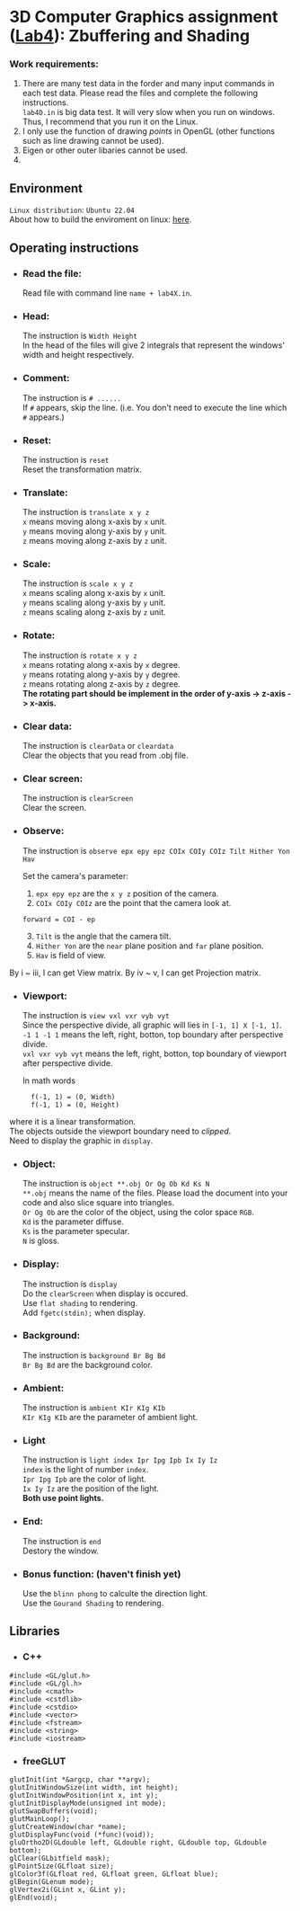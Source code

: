  
# 3D Computer Graphics assignment ([Lab4](https://hackmd.io/@leon890820/r1ceTQ5Dj)): Zbuffering and Shading
### Work requirements:
1. There are many test data in the forder and many input commands in each test data. Please read the files and complete the following instructions. <br> `lab4D.in` is big data test. It will very slow when you run on windows. Thus, I recommend that you run it on the Linux.
1. I only use the function of drawing *points* in OpenGL (other functions such as line drawing cannot be used).
1. Eigen or other outer libaries cannot be used.
2. 
## Environment
`Linux distribution`: `Ubuntu 22.04`<br>
About how to build the enviroment on linux: [here](https://hackmd.io/3xPNjv6kRh2Ml6Ll7Nlw4A).

## Operating instructions
* ### Read the file:
    Read file with command line `name + lab4X.in`.

* ### Head:
    The instruction is `Width Height`<br>
    In the head of the files will give 2 integrals that represent the windows' width and height respectively.

* ### Comment:
    The instruction is `# ......`<br>
    If `#` appears, skip the line. (i.e. You don't need to execute the line which `#` appears.) 

* ### Reset:
    The instruction is `reset`<br>
    Reset the transformation matrix.

* ### Translate:
    The instruction is `translate x y z`<br>
    `x` means moving along x-axis by `x` unit.<br>
    `y` means moving along y-axis by `y` unit.<br>
    `z` means moving along z-axis by `z` unit.

* ### Scale:
    The instruction is `scale x y z`<br>
    `x` means scaling along x-axis by `x` unit.<br>
    `y` means scaling along y-axis by `y` unit.<br>
    `z` means scaling along z-axis by `z` unit.

* ### Rotate:
    The instruction is `rotate x y z`<br>
    `x` means rotating along x-axis by `x` degree.<br>
    `y` means rotating along y-axis by `y` degree.<br>
    `z` means rotating along z-axis by `z` degree.<br>
    **The rotating part should be implement in the order of y-axis -> z-axis -> x-axis.**

* ### Clear data:
    The instruction is `clearData` or `cleardata`<br>
    Clear the objects that you read from .obj file.

* ### Clear screen:
    The instruction is `clearScreen`<br>
    Clear the screen.

* ### Observe:
    The instruction is `observe epx epy epz COIx COIy COIz Tilt Hither Yon Hav`<br>

    Set the camera's parameter:<br>
    1. `epx epy epz` are the `x y z` position of the camera.<br>
    2. `COIx COIy COIz` are the point that the camera look at.<br>

    ```
    forward = COI - ep
    ```
    3. `Tilt` is the angle that the camera tilt.<br>
    4. `Hither Yon` are the `near` plane position and `far` plane position.<br>
    5. `Hav` is field of view.<br>

By i ~ iii, I can get View matrix. By iv ~ v, I can get Projection matrix.
* ### Viewport:
    The instruction is `view vxl vxr vyb vyt`<br>
    Since the perspective divide, all graphic will lies in `[-1, 1] X [-1, 1]`.<br>
    `-1 1 -1 1` means the left, right, botton, top boundary after perspective divide.<br>
    `vxl vxr vyb vyt` means the left, right, botton, top boundary of viewport after perspective divide.<br>

    In math words <br>

        f(-1, 1) = (0, Width)
        f(-1, 1) = (0, Height)
where it is a linear transformation.<br>
The objects outside the viewport boundary need to *clipped*.<br>
Need to display the graphic in `display`.

* ### Object:
    The instruction is `object **.obj Or Og Ob Kd Ks N`<br>
    `**.obj` means the name of the files. Please load the document into your code and also slice square into triangles.<br>
    `Or Og Ob` are the color of the object, using the color space `RGB`.<br>
    `Kd` is the parameter diffuse.<br>
    `Ks` is the parameter specular.<br>
    `N` is gloss.

* ### Display:
    The instruction is `display`<br>
    Do the `clearScreen` when display is occured.<br>
    Use `flat shading` to rendering.<br>
    Add `fgetc(stdin);` when display.


* ### Background:
    The instruction is `background Br Bg Bd`<br>
    `Br Bg Bd` are the background color.

* ### Ambient:
    The instruction is `ambient KIr KIg KIb`<br>
    `KIr KIg KIb` are the parameter of ambient light. 

* ### Light
    The instruction is `light index Ipr Ipg Ipb Ix Iy Iz`<br>
    `index` is the light of number `index`.<br>
    `Ipr Ipg Ipb` are the color of light.<br>
    `Ix Iy Iz` are the position of the light.<br>
    **Both use point lights.**

* ### End:
    The instruction is `end`<br>
    Destory the window.

* ### Bonus function: (haven't finish yet)
    Use the `blinn phong` to calculte the direction light.<br>
    Use the `Gourand Shading` to rendering.

## Libraries
* ### C++
```
#include <GL/glut.h>
#include <GL/gl.h>
#include <cmath>
#include <cstdlib>
#include <cstdio>
#include <vector>
#include <fstream>
#include <string>
#include <iostream>
```

* ### freeGLUT
```
glutInit(int *&argcp, char **argv);
glutInitWindowSize(int width, int height);
glutInitWindowPosition(int x, int y);
glutInitDisplayMode(unsigned int mode);
glutSwapBuffers(void);
glutMainLoop();
glutCreateWindow(char *name);
glutDisplayFunc(void (*func)(void));
gluOrtho2D(GLdouble left, GLdouble right, GLdouble top, GLdouble bottom);
glClear(GLbitfield mask);
glPointSize(GLfloat size);
glColor3f(GLfloat red, GLfloat green, GLfloat blue);
glBegin(GLenum mode);
glVertex2i(GLint x, GLint y);
glEnd(void);
```
